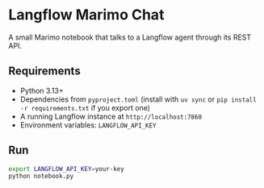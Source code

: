 # Langflow Marimo Chat

A small Marimo notebook that talks to a Langflow agent through its REST API.

## Requirements
- Python 3.13+
- Dependencies from `pyproject.toml` (install with `uv sync` or `pip install -r requirements.txt` if you export one)
- A running Langflow instance at `http://localhost:7860`
- Environment variables: `LANGFLOW_API_KEY`

## Run
```bash
export LANGFLOW_API_KEY=your-key
python notebook.py

